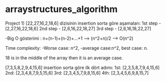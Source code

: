 # arraystructures_algorithm
Project 1) [22,27,16,2,18,6] dizisinin insertion sorta göre aşamaları:
1st step - [2,27,16,22,18,6]
2nd step - [2,6,16,22,18,27]
3rd step - [2,6,16,18,22,27]

-Big O gösterimi : n+(n-1)+(n-2)+...+1 --> (n^2+n)/2 --> O(n^2)

Time complexity: -Worse case: n^2, -average case:n^2, best case: n.

18 is in the middle of the array then it is an average case.

[7,3,5,8,2,9,4,15,6] insertion sorta göre ilk dört adımı:
1st: [2,3,5,8,7,9,4,15,6]
2nd: [2,3,4,8,7,9,5,15,6]
3rd: [2,3,4,5,7,9,8,15,6]
4th: [2,3,4,5,6,9,8,15,7]
